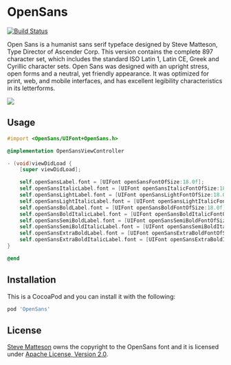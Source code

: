 OpenSans
========

[![Build Status](https://travis-ci.org/CocoaPods-Fonts/OpenSans.svg?branch=master)](https://travis-ci.org/CocoaPods-Fonts/OpenSans)

Open Sans is a humanist sans serif typeface designed by Steve Matteson, Type
Director of Ascender Corp. This version contains the complete 897 character
set, which includes the standard ISO Latin 1, Latin CE, Greek and Cyrillic
character sets. Open Sans was designed with an upright stress, open forms and a
neutral, yet friendly appearance. It was optimized for print, web, and mobile
interfaces, and has excellent legibility characteristics in its letterforms.

![](http://cl.ly/image/1A1z1J3y3G2A/opensans-ios7-iphone5.png)

## Usage

```objective-c
#import <OpenSans/UIFont+OpenSans.h>

@implementation OpenSansViewController

- (void)viewDidLoad {
    [super viewDidLoad];

    self.openSansLabel.font = [UIFont openSansFontOfSize:18.0f];
    self.openSansItalicLabel.font = [UIFont openSansItalicFontOfSize:18.0f];
    self.openSansLightLabel.font = [UIFont openSansLightFontOfSize:18.0f];
    self.openSansLightItalicLabel.font = [UIFont openSansLightItalicFontOfSize:18.0f];
    self.openSansBoldLabel.font = [UIFont openSansBoldFontOfSize:18.0f];
    self.openSansBoldItalicLabel.font = [UIFont openSansBoldItalicFontOfSize:18.0f];
    self.openSansSemiBoldLabel.font = [UIFont openSansSemiBoldFontOfSize:18.0f];
    self.openSansSemiBoldItalicLabel.font = [UIFont openSansSemiBoldItalicFontOfSize:18.0f];
    self.openSansExtraBoldLabel.font = [UIFont openSansExtraBoldFontOfSize:18.0f];
    self.openSansExtraBoldItalicLabel.font = [UIFont openSansExtraBoldItalicFontOfSize:18.0f];
}

@end
```

## Installation

This is a CocoaPod and you can install it with the following:

```ruby
pod 'OpenSans'
```

## License

[Steve Matteson](https://profiles.google.com/107777320916704234605) owns the
copyright to the OpenSans font and it is licensed under
[Apache License, Version 2.0](LICENSE).

